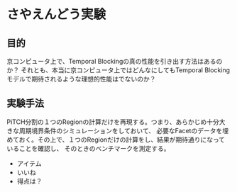 
# さやえんどう実験

## 目的

京コンピュータ上で、Temporal Blockingの真の性能を引き出す方法はあるのか？
それとも、本当に京コンピュータ上ではどんなにしてもTemporal Blockingモデルで期待されるような理想的性能はでないのか？

## 実験手法

PiTCH分割の１つのRegionの計算だけを再現する。つまり、あらかじめ十分大きな周期境界条件のシミュレーションをしておいて、
必要なFacetのデータを埋めておく。その上で、１つのRegionだけの計算をし、結果が期待通りになっていることを確認し、
そのときのベンチマークを測定する。

- アイテム
- いいね
- 得点は？
